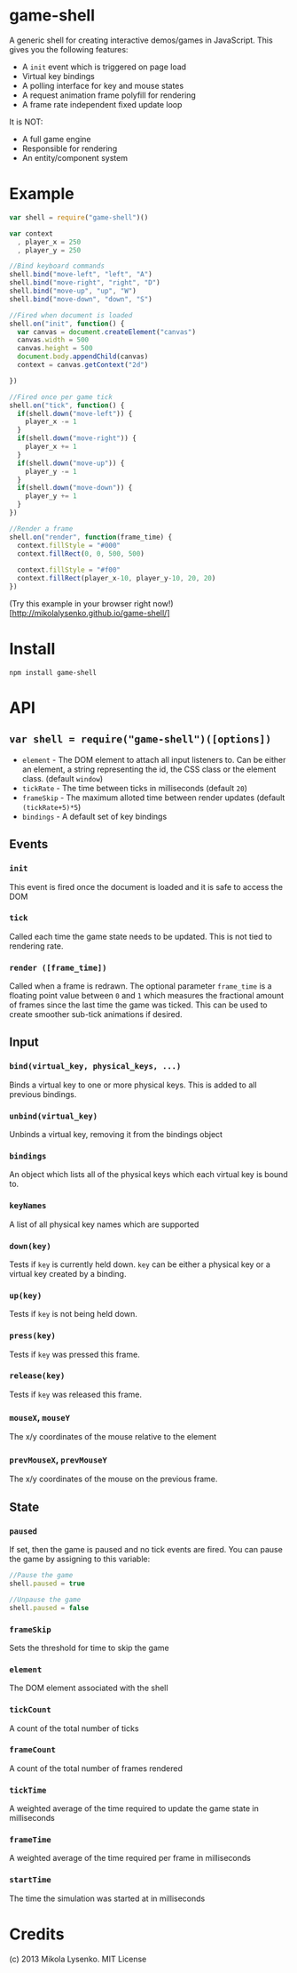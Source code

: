 game-shell
==========
A generic shell for creating interactive demos/games in JavaScript.  This gives you the following features:

* A `init` event which is triggered on page load
* Virtual key bindings
* A polling interface for key and mouse states
* A request animation frame polyfill for rendering
* A frame rate independent fixed update loop

It is NOT:

* A full game engine
* Responsible for rendering
* An entity/component system


# Example

```javascript
var shell = require("game-shell")()

var context
  , player_x = 250
  , player_y = 250

//Bind keyboard commands
shell.bind("move-left", "left", "A")
shell.bind("move-right", "right", "D")
shell.bind("move-up", "up", "W")
shell.bind("move-down", "down", "S")

//Fired when document is loaded
shell.on("init", function() {
  var canvas = document.createElement("canvas")
  canvas.width = 500
  canvas.height = 500
  document.body.appendChild(canvas)
  context = canvas.getContext("2d")

})

//Fired once per game tick
shell.on("tick", function() {
  if(shell.down("move-left")) {
    player_x -= 1
  }
  if(shell.down("move-right")) {
    player_x += 1
  }
  if(shell.down("move-up")) {
    player_y -= 1
  }
  if(shell.down("move-down")) {
    player_y += 1
  }
})

//Render a frame
shell.on("render", function(frame_time) {
  context.fillStyle = "#000"
  context.fillRect(0, 0, 500, 500)
  
  context.fillStyle = "#f00"
  context.fillRect(player_x-10, player_y-10, 20, 20)
})
```
(Try this example in your browser right now!)[http://mikolalysenko.github.io/game-shell/]

# Install

    npm install game-shell

# API

## `var shell = require("game-shell")([options])`

* `element` - The DOM element to attach all input listeners to.  Can be either an element, a string representing the id, the CSS class or the element class. (default `window`)
* `tickRate` - The time between ticks in milliseconds (default `20`)
* `frameSkip` - The maximum alloted time between render updates (default `(tickRate+5)*5`)
* `bindings` - A default set of key bindings

## Events

### `init`
This event is fired once the document is loaded and it is safe to access the DOM

### `tick`
Called each time the game state needs to be updated.  This is not tied to rendering rate.

### `render ([frame_time])`
Called when a frame is redrawn.  The optional parameter `frame_time` is a floating point value between `0` and `1` which measures the fractional amount of frames since the last time the game was ticked.  This can be used to create smoother sub-tick animations if desired.

## Input

### `bind(virtual_key, physical_keys, ...)`
Binds a virtual key to one or more physical keys.  This is added to all previous bindings.

### `unbind(virtual_key)`
Unbinds a virtual key, removing it from the bindings object

### `bindings`
An object which lists all of the physical keys which each virtual key is bound to.

### `keyNames`
A list of all physical key names which are supported

### `down(key)`
Tests if `key` is currently held down.  `key` can be either a physical key or a virtual key created by a binding.

### `up(key)`
Tests if `key` is not being held down.

### `press(key)`
Tests if `key` was pressed this frame.

### `release(key)`
Tests if `key` was released this frame.

### `mouseX`, `mouseY`
The x/y coordinates of the mouse relative to the element

### `prevMouseX`, `prevMouseY`
The x/y coordinates of the mouse on the previous frame.

## State

### `paused`
If set, then the game is paused and no tick events are fired.  You can pause the game by assigning to this variable:

```javascript
//Pause the game
shell.paused = true

//Unpause the game
shell.paused = false
```

### `frameSkip`
Sets the threshold for time to skip the game

### `element`
The DOM element associated with the shell

### `tickCount`
A count of the total number of ticks

### `frameCount`
A count of the total number of frames rendered

### `tickTime`
A weighted average of the time required to update the game state in milliseconds

### `frameTime`
A weighted average of the time required per frame in milliseconds

### `startTime`
The time the simulation was started at in milliseconds

# Credits
(c) 2013 Mikola Lysenko. MIT License